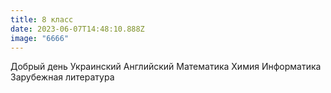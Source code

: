 ```yaml
---
title: 8 класс
date: 2023-06-07T14:48:10.888Z
image: "6666"
---
```

Добрый день 
Украинский 
Английский 
Математика 
Химия 
Информатика 
Зарубежная литература